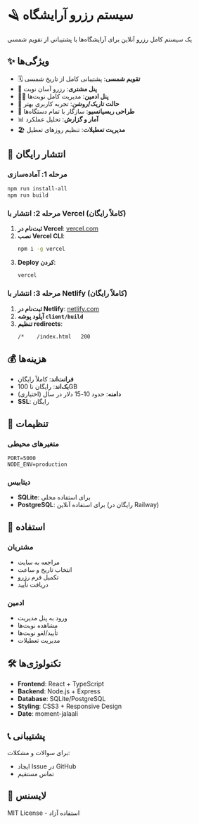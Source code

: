# 🪒 سیستم رزرو آرایشگاه

یک سیستم کامل رزرو آنلاین برای آرایشگاه‌ها با پشتیبانی از تقویم شمسی

## ✨ ویژگی‌ها

- 🗓️ **تقویم شمسی**: پشتیبانی کامل از تاریخ شمسی
- 👥 **پنل مشتری**: رزرو آسان نوبت
- 👨‍💼 **پنل ادمین**: مدیریت کامل نوبت‌ها
- 🎨 **حالت تاریک/روشن**: تجربه کاربری بهتر
- 📱 **طراحی ریسپانسیو**: سازگار با تمام دستگاه‌ها
- 📊 **آمار و گزارش**: تحلیل عملکرد
- 🏖️ **مدیریت تعطیلات**: تنظیم روزهای تعطیل

## 🚀 انتشار رایگان

### مرحله 1: آماده‌سازی
```bash
npm run install-all
npm run build
```

### مرحله 2: انتشار با Vercel (کاملاً رایگان)

1. **ثبت‌نام در Vercel**: [vercel.com](https://vercel.com)
2. **نصب Vercel CLI**:
   ```bash
   npm i -g vercel
   ```
3. **Deploy کردن**:
   ```bash
   vercel
   ```

### مرحله 3: انتشار با Netlify (کاملاً رایگان)

1. **ثبت‌نام در Netlify**: [netlify.com](https://netlify.com)
2. **آپلود پوشه `client/build`**
3. **تنظیم redirects**:
   ```
   /*    /index.html   200
   ```

## 💰 هزینه‌ها

- **فرانت‌اند**: کاملاً رایگان
- **بک‌اند**: رایگان تا 100GB
- **دامنه**: حدود 10-15 دلار در سال (اختیاری)
- **SSL**: رایگان

## 🔧 تنظیمات

### متغیرهای محیطی
```env
PORT=5000
NODE_ENV=production
```

### دیتابیس
- **SQLite**: برای استفاده محلی
- **PostgreSQL**: برای استفاده آنلاین (رایگان در Railway)

## 📱 استفاده

### مشتریان
- مراجعه به سایت
- انتخاب تاریخ و ساعت
- تکمیل فرم رزرو
- دریافت تأیید

### ادمین
- ورود به پنل مدیریت
- مشاهده نوبت‌ها
- تأیید/لغو نوبت‌ها
- مدیریت تعطیلات

## 🛠️ تکنولوژی‌ها

- **Frontend**: React + TypeScript
- **Backend**: Node.js + Express
- **Database**: SQLite/PostgreSQL
- **Styling**: CSS3 + Responsive Design
- **Date**: moment-jalaali

## 📞 پشتیبانی

برای سوالات و مشکلات:
- ایجاد Issue در GitHub
- تماس مستقیم

## 📄 لایسنس

MIT License - استفاده آزاد
